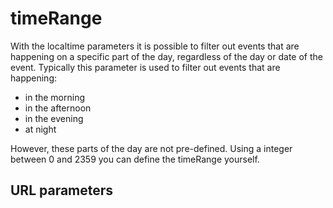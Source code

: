 ---
---

# timeRange

With the localtime parameters it is possible to filter out events that are happening on a specific part of the day, regardless of the day or date of the event. Typically this parameter is used to filter out events that are happening:
* in the morning
* in the afternoon
* in the evening
* at night

However, these parts of the day are not pre-defined. Using a integer between 0 and 2359 you can define the timeRange yourself.

## URL parameters






